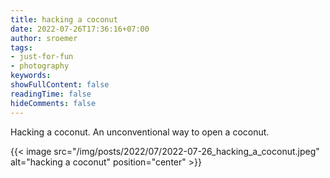 ```yaml
---
title: hacking a coconut
date: 2022-07-26T17:36:16+07:00
author: sroemer
tags:
- just-for-fun
- photography
keywords:
showFullContent: false
readingTime: false
hideComments: false
---
```


Hacking a coconut. An unconventional way to open a coconut.

{{< image src="/img/posts/2022/07/2022-07-26_hacking_a_coconut.jpeg" alt="hacking a coconut" position="center" >}}

